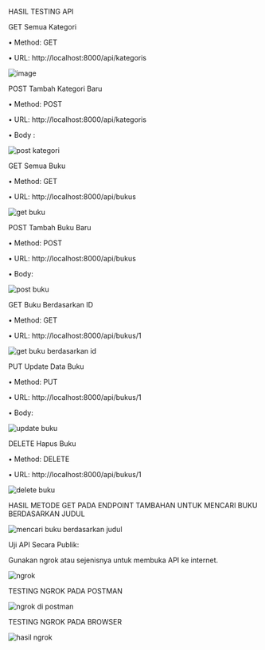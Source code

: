 HASIL TESTING API

GET Semua Kategori

•	Method: GET

•	URL: http://localhost:8000/api/kategoris

![image](https://github.com/user-attachments/assets/3332e005-c343-4921-989d-7dedd9666f4e)

POST Tambah Kategori Baru

•	Method: POST

•	URL: http://localhost:8000/api/kategoris

•	Body :


![post kategori](https://github.com/user-attachments/assets/470a04c9-b2c9-4265-b35e-24e5fb44776e)

GET Semua Buku

•	Method: GET

•	URL: http://localhost:8000/api/bukus

![get buku](https://github.com/user-attachments/assets/7d9e0ffe-1e34-4db2-b7ec-198a62a0910a)

POST Tambah Buku Baru

•	Method: POST

•	URL: http://localhost:8000/api/bukus

•	Body:

![post buku](https://github.com/user-attachments/assets/eb513180-e86e-4576-a7d4-6634051d17db)

GET Buku Berdasarkan ID

•	Method: GET

•	URL: http://localhost:8000/api/bukus/1

![get buku berdasarkan id](https://github.com/user-attachments/assets/3e5968ee-97f6-43d6-bcc6-e8d1c6037d48)

PUT Update Data Buku

•	Method: PUT

•	URL: http://localhost:8000/api/bukus/1

•	Body:

![update buku](https://github.com/user-attachments/assets/f05b94a2-750b-4ad0-80a0-f1a0db63acfe)


DELETE Hapus Buku

•	Method: DELETE

•	URL: http://localhost:8000/api/bukus/1

![delete buku](https://github.com/user-attachments/assets/a18b7c34-9cec-4dc0-bf63-21e5cdadde2d)

HASIL METODE GET PADA ENDPOINT TAMBAHAN UNTUK MENCARI BUKU BERDASARKAN JUDUL

![mencari buku berdasarkan judul](https://github.com/user-attachments/assets/db40713d-2fe1-41b2-8077-3069e730bf57)

Uji API Secara Publik:

Gunakan ngrok atau sejenisnya untuk membuka API ke internet.

![ngrok](https://github.com/user-attachments/assets/9904606e-c968-485a-9d5d-758f3874156e)

TESTING NGROK PADA POSTMAN

![ngrok di postman](https://github.com/user-attachments/assets/1bff41a6-8370-47da-9aea-f45fd8848815)

TESTING NGROK PADA BROWSER

![hasil ngrok](https://github.com/user-attachments/assets/6689248e-df0b-48df-ad31-e76a701f7ff4)
















